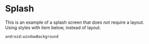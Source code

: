 # Splash

This is an example of a splash screen that does not require a layout.  
Using styles with item below, instead of layout.  

```xml
android:windowBackground
```
